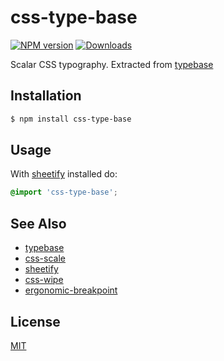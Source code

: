 # css-type-base
[![NPM version][npm-image]][npm-url]
[![Downloads][downloads-image]][downloads-url]

Scalar CSS typography. Extracted from [typebase][0]

## Installation
```sh
$ npm install css-type-base
```

## Usage
With [sheetify][2] installed do:
```css
@import 'css-type-base';
```

## See Also
- [typebase][0]
- [css-scale][1]
- [sheetify][2]
- [css-wipe][3]
- [ergonomic-breakpoint][4]

## License
[MIT](https://tldrlegal.com/license/mit-license)

[npm-image]: https://img.shields.io/npm/v/css-type-base.svg?style=flat-square
[npm-url]: https://npmjs.org/package/css-type-base
[downloads-image]: http://img.shields.io/npm/dm/css-type-base.svg?style=flat-square
[downloads-url]: https://npmjs.org/package/css-type-base

[0]: https://github.com/devinhunt/typebase.css
[1]: https://github.coms/sheetify/css-scale
[2]: https://github.com/sheetify/sheetify
[3]: https://github.com/sheetify/css-wipe
[4]: https://github.com/sheetify/ergonomic-breakpoint
